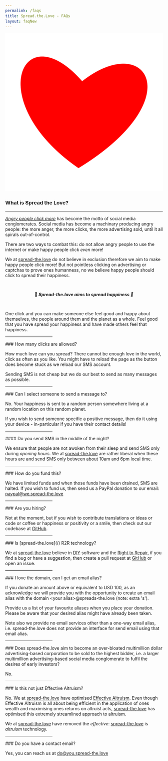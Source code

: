 ```yaml
---
permalink: /faqs
title: Spread.the.Love - FAQs
layout: faqNew
---
```


<div class="row text-center">
  <div class="offset-3 col-6 offset-md-4 col-md-4 text-center">
    <img class="img-fluid" src="/f/logo.svg"/>
  </div>
</div>

### What is Spread the Love?
<hr/>

[*Angry people click more*](https://en.wikipedia.org/wiki/Rage_farming) has become the motto of social media conglomerates. Social media has become a machinary producing angry people: the more anger, the more clicks, the more advertising sold, until it all spirals out-of-control.

There are two ways to combat this: do not allow angry people to use the internet or make happy people click *even* more!

We at [spread-the.love](/) do not believe in exclusion therefore we aim to make happy people click more! But not pointless clicking on advertising or captchas to prove ones humanness, no we believe happy people should click to spread their happiness.

<center style="padding-bottom: 30px; padding-top: 30px;">
🤗<i><b>
Spread-the.love aims to spread happiness
</b>🤗</i>
</center>

One click and you can make someone else feel good and happy about themselves, the people around them and the planet as a whole. Feel good that you have spread your happiness and have made others feel that happiness.

<hr class="mt-5" width="30%"/>
### How many clicks are allowed?

How much love can you spread? There cannot be enough love in the world, click as often as you like. You might have to reload the page as the button does become stuck as we reload our SMS account.

Sending SMS is not cheap but we do our best to send as many messages as possible.

<hr class="mt-5" width="30%"/>
### Can I select someone to send a message to?

No. Your happiness is sent to a random person somewhere living at a random location on this random planet.

If you wish to send someone specific a positive message, then do it using your device - in-particular if you have their contact details!

<hr class="mt-5" width="30%"/>
#### Do you send SMS in the middle of the night?

We ensure that people are not awoken from their sleep and send SMS only during *opening hours*. We at [spread-the.love](/) are rather liberal when these hours are and send SMS only between about 10am and 6pm local time.

<hr class="mt-5" width="30%"/>
### How do you fund this?

We have limited funds and when those funds have been drained, SMS are halted. If you wish to fund us, then send us a PayPal donation to our email: paypal@we.spread-the.love

<hr class="mt-5" width="30%"/>
### Are you hiring?

Not at the moment, but if you wish to contribute translations or ideas or code or coffee or happiness or positivity or a smile, then check out our codebase at [GitHub](https://github.com/stl-project).

<hr class="mt-5" width="30%"/>
### Is [spread-the.love](/) R2R technology?

We at [spread-the.love](/) believe in [DIY](https://en.wikipedia.org/wiki/Do_it_yourself) software and the [Right to Repair](https://en.wikipedia.org/wiki/Right_to_repair), if you find a bug or have a suggestion, then create a pull request at [GitHub](https://github.com/stl-project) or open an issue.

<hr class="mt-5" width="30%"/>
### I love the domain, can I get an email alias?

If you donate an amount above or equivalent to USD 100, as an acknowledge we will provide you with the opportunity to create an email alias with the domain \<your alias>@spreads-the.love (note: extra 's').

Provide us a list of your favourite aliases when you place your donation. Please be aware that your desired alias might have already been taken.

Note also we provide no email services other than a one-way email alias, i.e. spread-the.love does not provide an interface for send email using that email alias.

<hr class="mt-5" width="30%"/>
### Does spread-the.love aim to become an over-bloated multimillion dollar advertising-based corporation to be sold to the highest bidder, i.e. a larger multimillion advertising-based social media conglomerate to fulfil the desires of early investors?

No.

<hr class="mt-5" width="30%"/>
### Is this not just Effective Altruism?

No. We at [spread-the.love](/) have optimised [Effective Altruism](https://en.wikipedia.org/wiki/Effective_altruism). Even though Effective Altruism is all about being efficient in the application of ones wealth and maximising ones returns on altruist acts, [spread-the.love](/) has optimised this extremely streamlined approach to altruism.

We at [spread-the.love](/) have removed the *effective*: [spread-the.love](/) is *altruism* technology.

<hr class="mt-5" width="30%"/>
### Do you have a contact email?

Yes, you can reach us at [do@you.spread-the.love](mailto:do@you.spread-the.love?subject=contact)
